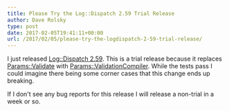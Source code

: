```yaml
---
title: Please Try the Log::Dispatch 2.59 Trial Release
author: Dave Rolsky
type: post
date: 2017-02-05T19:41:11+00:00
url: /2017/02/05/please-try-the-logdispatch-2-59-trial-release/
---
```


I just released [Log::Dispatch 2.59][1]. This is a trial release because it replaces
[Params::Validate][2] with [Params::ValidationCompiler][3]. While the tests pass I could imagine
there being some corner cases that this change ends up breaking.

If I don't see any bug reports for this release I will release a non-trial in a week or so.

[1]: https://metacpan.org/release/DROLSKY/Log-Dispatch-2.59-TRIAL
[2]: https://metacpan.org/pod/Params::Validate
[3]: https://metacpan.org/pod/Params::ValidationCompiler
